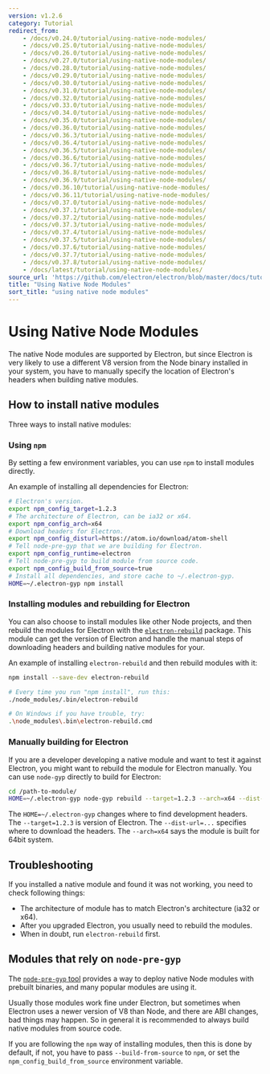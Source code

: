 ```yaml
---
version: v1.2.6
category: Tutorial
redirect_from:
    - /docs/v0.24.0/tutorial/using-native-node-modules/
    - /docs/v0.25.0/tutorial/using-native-node-modules/
    - /docs/v0.26.0/tutorial/using-native-node-modules/
    - /docs/v0.27.0/tutorial/using-native-node-modules/
    - /docs/v0.28.0/tutorial/using-native-node-modules/
    - /docs/v0.29.0/tutorial/using-native-node-modules/
    - /docs/v0.30.0/tutorial/using-native-node-modules/
    - /docs/v0.31.0/tutorial/using-native-node-modules/
    - /docs/v0.32.0/tutorial/using-native-node-modules/
    - /docs/v0.33.0/tutorial/using-native-node-modules/
    - /docs/v0.34.0/tutorial/using-native-node-modules/
    - /docs/v0.35.0/tutorial/using-native-node-modules/
    - /docs/v0.36.0/tutorial/using-native-node-modules/
    - /docs/v0.36.3/tutorial/using-native-node-modules/
    - /docs/v0.36.4/tutorial/using-native-node-modules/
    - /docs/v0.36.5/tutorial/using-native-node-modules/
    - /docs/v0.36.6/tutorial/using-native-node-modules/
    - /docs/v0.36.7/tutorial/using-native-node-modules/
    - /docs/v0.36.8/tutorial/using-native-node-modules/
    - /docs/v0.36.9/tutorial/using-native-node-modules/
    - /docs/v0.36.10/tutorial/using-native-node-modules/
    - /docs/v0.36.11/tutorial/using-native-node-modules/
    - /docs/v0.37.0/tutorial/using-native-node-modules/
    - /docs/v0.37.1/tutorial/using-native-node-modules/
    - /docs/v0.37.2/tutorial/using-native-node-modules/
    - /docs/v0.37.3/tutorial/using-native-node-modules/
    - /docs/v0.37.4/tutorial/using-native-node-modules/
    - /docs/v0.37.5/tutorial/using-native-node-modules/
    - /docs/v0.37.6/tutorial/using-native-node-modules/
    - /docs/v0.37.7/tutorial/using-native-node-modules/
    - /docs/v0.37.8/tutorial/using-native-node-modules/
    - /docs/latest/tutorial/using-native-node-modules/
source_url: 'https://github.com/electron/electron/blob/master/docs/tutorial/using-native-node-modules.md'
title: "Using Native Node Modules"
sort_title: "using native node modules"
---
```


# Using Native Node Modules

The native Node modules are supported by Electron, but since Electron is very
likely to use a different V8 version from the Node binary installed in your
system, you have to manually specify the location of Electron's headers when
building native modules.

## How to install native modules

Three ways to install native modules:

### Using `npm`

By setting a few environment variables, you can use `npm` to install modules
directly.

An example of installing all dependencies for Electron:

```bash
# Electron's version.
export npm_config_target=1.2.3
# The architecture of Electron, can be ia32 or x64.
export npm_config_arch=x64
# Download headers for Electron.
export npm_config_disturl=https://atom.io/download/atom-shell
# Tell node-pre-gyp that we are building for Electron.
export npm_config_runtime=electron
# Tell node-pre-gyp to build module from source code.
export npm_config_build_from_source=true
# Install all dependencies, and store cache to ~/.electron-gyp.
HOME=~/.electron-gyp npm install
```

### Installing modules and rebuilding for Electron

You can also choose to install modules like other Node projects, and then
rebuild the modules for Electron with the [`electron-rebuild`][electron-rebuild]
package. This module can get the version of Electron and handle the manual steps
of downloading headers and building native modules for your.

An example of installing `electron-rebuild` and then rebuild modules with it:

```bash
npm install --save-dev electron-rebuild

# Every time you run "npm install", run this:
./node_modules/.bin/electron-rebuild

# On Windows if you have trouble, try:
.\node_modules\.bin\electron-rebuild.cmd
```

### Manually building for Electron

If you are a developer developing a native module and want to test it against
Electron, you might want to rebuild the module for Electron manually. You can
use `node-gyp` directly to build for Electron:

```bash
cd /path-to-module/
HOME=~/.electron-gyp node-gyp rebuild --target=1.2.3 --arch=x64 --dist-url=https://atom.io/download/atom-shell
```

The `HOME=~/.electron-gyp` changes where to find development headers. The
`--target=1.2.3` is version of Electron. The `--dist-url=...` specifies
where to download the headers. The `--arch=x64` says the module is built for
64bit system.

## Troubleshooting

If you installed a native module and found it was not working, you need to check
following things:

* The architecture of module has to match Electron's architecture (ia32 or x64).
* After you upgraded Electron, you usually need to rebuild the modules.
* When in doubt, run `electron-rebuild` first.

## Modules that rely on `node-pre-gyp`

The [`node-pre-gyp` tool][node-pre-gyp] provides a way to deploy native Node
modules with prebuilt binaries, and many popular modules are using it.

Usually those modules work fine under Electron, but sometimes when Electron uses
a newer version of V8 than Node, and there are ABI changes, bad things may
happen. So in general it is recommended to always build native modules from
source code.

If you are following the `npm` way of installing modules, then this is done
by default, if not, you have to pass `--build-from-source` to `npm`, or set the
`npm_config_build_from_source` environment variable.

[electron-rebuild]: https://github.com/paulcbetts/electron-rebuild
[node-pre-gyp]: https://github.com/mapbox/node-pre-gyp
